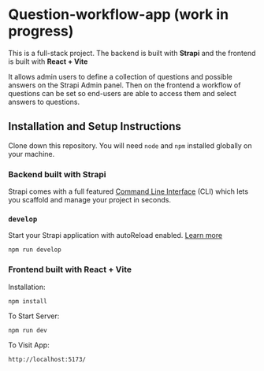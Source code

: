 # Question-workflow-app (work in progress)
This is a full-stack project. The backend is built with **Strapi** and the frontend is built with **React + Vite**

It allows admin users to define a collection of questions and possible answers on the Strapi Admin panel. Then on the frontend a workflow of questions can be set so end-users are able to access them and select answers to questions.

## Installation and Setup Instructions
Clone down this repository. You will need `node` and `npm` installed globally on your machine.

### Backend built with Strapi

Strapi comes with a full featured [Command Line Interface](https://docs.strapi.io/dev-docs/cli) (CLI) which lets you scaffold and manage your project in seconds.

### `develop`

Start your Strapi application with autoReload enabled. [Learn more](https://docs.strapi.io/dev-docs/cli#strapi-develop)

```
npm run develop
```

### Frontend built with React + Vite

Installation:

`npm install`


To Start Server:

`npm run dev`

To Visit App:

`http://localhost:5173/`
